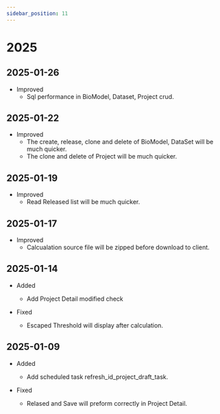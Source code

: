 ```yaml
---
sidebar_position: 11
---
```


# 2025

## 2025-01-26

- Improved
  - Sql performance in BioModel, Dataset, Project crud.

## 2025-01-22

- Improved
  - The create, release, clone and delete of BioModel, DataSet will be much quicker.
  - The clone and delete of Project will be much quicker.

## 2025-01-19

- Improved
  - Read Released list will be much quicker.

## 2025-01-17

- Improved
  - Calcualation source file will be zipped before download to client.

## 2025-01-14

- Added

  - Add Project Detail modified check

- Fixed

  - Escaped Threshold will display after calculation.

## 2025-01-09

- Added

  - Add scheduled task refresh_id_project_draft_task.

- Fixed

  - Relased and Save will preform correctly in Project Detail.
